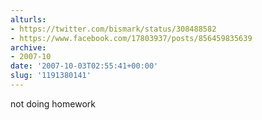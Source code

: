 ```yaml
---
alturls:
- https://twitter.com/bismark/status/308488582
- https://www.facebook.com/17803937/posts/856459835639
archive:
- 2007-10
date: '2007-10-03T02:55:41+00:00'
slug: '1191380141'
---
```


not doing homework

